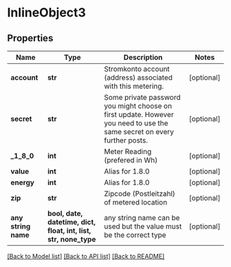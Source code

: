 # InlineObject3


## Properties
Name | Type | Description | Notes
------------ | ------------- | ------------- | -------------
**account** | **str** | Stromkonto account (address) associated with this metering. | [optional] 
**secret** | **str** | Some private password you might choose on first update. However you need to use the same secret on every further posts. | [optional] 
**_1_8_0** | **int** | Meter Reading (prefered in Wh) | [optional] 
**value** | **int** | Alias for 1.8.0 | [optional] 
**energy** | **int** | Alias for 1.8.0 | [optional] 
**zip** | **str** | Zipcode (Postleitzahl) of metered location | [optional] 
**any string name** | **bool, date, datetime, dict, float, int, list, str, none_type** | any string name can be used but the value must be the correct type | [optional]

[[Back to Model list]](../README.md#documentation-for-models) [[Back to API list]](../README.md#documentation-for-api-endpoints) [[Back to README]](../README.md)


